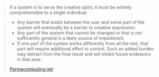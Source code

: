 >If a system is to serve the creative spirit, it must be entirely comprehensible to a single individual.

>- Any barrier that exists between the user and some part of the system will eventually be a barrier to creative expression.
>- Any part of the system that cannot be changed or that is not sufficiently general is a likely source of impediment.
>- If one part of the system works differently from all the rest, that part will require additional effort to control. Such an added burden may detract from the final result and will inhibit future endeavors in that area.
>
> [Permacomputing.net](https://permacomputing.net/human-scale/)

